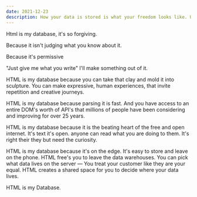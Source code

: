 ```yaml
---
date: 2021-12-23
description: How your data is stored is what your freedom looks like. Using HTML is a better solution then SQL
---
```


Html is my database, it's so forgiving.

Because it isn't judging what you know about it.

Because it's permissive

"Just give me what you write" I'll make something out of it.


HTML is my database because you can take that clay and mold it into sculpture. You can make expressive, human experiences, that invite repetition and creative journeys.

HTML is my database because parsing it is fast. And you have access to an entire DOM's worth of API's that millions of people have been considering and improving for over 25 years.

HTML is my database because it is the beating heart of the free and open internet. It's text it's open. anyone can read what you are doing to them. It's right their they but need the curiosity.

HTML is my database because it's on the edge. It's easy to store and leave on the phone. HTML free's you to leave the data warehouses. You can pick what data lives on the server — You treat your customer like they are your equal. HTML creates a shared space for you to decide where your data lives.


HTML is my Database.
